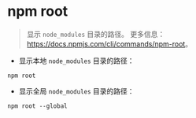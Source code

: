 # npm root

> 显示 `node_modules` 目录的路径。
> 更多信息：<https://docs.npmjs.com/cli/commands/npm-root>。

- 显示本地 `node_modules` 目录的路径：

`npm root`

- 显示全局 `node_modules` 目录的路径：

`npm root --global`